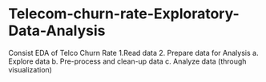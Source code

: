 # Telecom-churn-rate-Exploratory-Data-Analysis
Consist EDA of Telco Churn Rate 
1.Read data
2. Prepare data for Analysis
  a. Explore data
  b. Pre-process and clean-up data
  c. Analyze data (through visualization)
